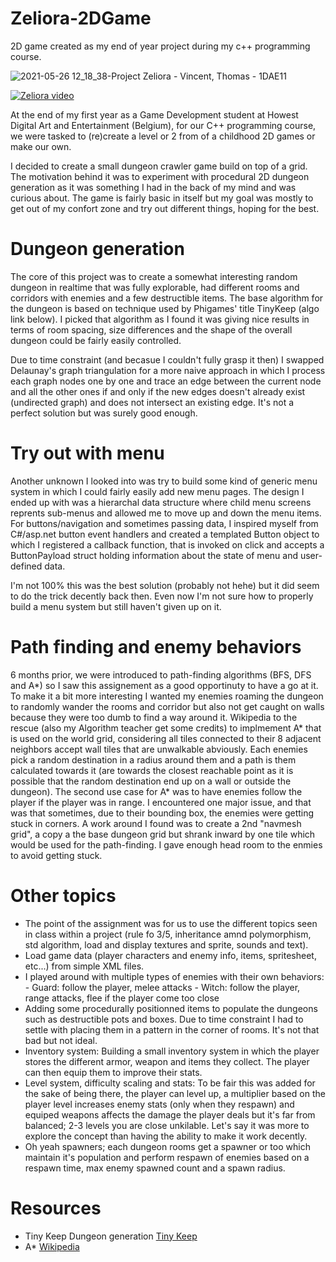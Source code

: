 # Zeliora-2DGame
2D game created as my end of year project during my c++ programming course.

![2021-05-26 12_18_38-Project Zeliora - Vincent, Thomas - 1DAE11](https://user-images.githubusercontent.com/76394390/119651073-df563100-be24-11eb-965f-f45752f08891.png)

[![Zeliora video](https://yt-embed.herokuapp.com/embed?v=0wWv5L27KGM)](https://www.youtube.com/watch?v=0wWv5L27KGM)

At the end of my first year as a Game Development student at Howest Digital Art and Entertainment (Belgium), for our C++ programming course, we were tasked to (re)create a level or 2 from of a childhood 2D games or make our own. 

I decided to create a small dungeon crawler game build on top of a grid. The motivation behind it was to experiment with procedural 2D dungeon generation as it was something I had in the back of my mind  and was curious about. 
The game is fairly basic in itself but my goal was mostly to get out of my confort zone and try out different things, hoping for the best.

# Dungeon generation
The core of this project was to create a somewhat interesting random dungeon in realtime that was fully explorable, had different rooms and corridors with enemies and a few destructible items.
The base algorithm for the dungeon is based on technique used by Phigames' title TinyKeep (algo link below). I picked that algorithm as I found it was giving nice results in terms of room spacing, size differences and the shape of the overall dungeon could be fairly easily controlled.

Due to time constraint (and becasue I couldn't fully grasp it then) I swapped Delaunay's graph triangulation for a more naive approach in which I process each graph nodes one by one and trace an edge between the current node and all the other ones if and only if the new edges doesn't already exist (undirected graph) and does not intersect an existing edge. It's not a perfect solution but was surely good enough.

# Try out with menu
Another unknown I looked into was try to build some kind of generic menu system in which I could fairly easily add new menu pages. The design I ended up with was a hierarchal data structure where child menu screens reprents sub-menus and allowed me to move up and down the menu items. For buttons/navigation and sometimes passing data, I inspired myself from C#/asp.net button event handlers and created a templated Button object to which I registered a callback function, that is invoked on click and accepts a ButtonPayload struct holding information about the state of menu and user-defined data.

I'm not 100% this was the best solution (probably not hehe) but it did seem to do the trick decently back then. Even now I'm not sure how to properly build a menu system but still haven't given up on it.

# Path finding and enemy behaviors
6 months prior, we were introduced to path-finding algorithms (BFS, DFS and A*) so I saw this assignement as a good opportinuty to have a go at it. To make it a bit more interesting I wanted my enemies roaming the dungeon to randomly wander the rooms and corridor but also not get caught on walls because they were too dumb to find a way around it. Wikipedia to the rescue (also my Algorithm teacher get some credits) to implmement A* that is used on the world grid, considering all tiles connected to their 8 adjacent neighbors accept wall tiles that are unwalkable abviously. Each enemies pick a random destination in a radius around them and a path is them calculated towards it (are towards the closest reachable point as it is possible that the random destination end up on a wall or outside the dungeon). 
The second use case for A* was to have enemies follow the player if the player was in range. 
I encountered one major issue, and that was that sometimes, due to their bounding box, the enemies were getting stuck in corners. A work around I found was to create a 2nd "navmesh grid", a copy a the base dungeon grid but shrank inward by one tile which would be used for the path-finding. I gave enough head room to the enmies to avoid getting stuck. 

# Other topics
- The point of the assignment was for us to use the different topics seen in class within a project (rule fo 3/5, inheritance amnd polymorphism, std algorithm, load and display textures and sprite, sounds and text).
- Load game data (player characters and enemy info, items, spritesheet, etc...) from simple XML files.
- I played around with multiple types of enemies with their own behaviors:
            - Guard: follow the player, melee attacks
            - Witch: follow the player, range attacks, flee if the player come too close
- Adding some procedurally positionned items to populate the dungeons such as destructible pots and boxes. Due to time constraint I had to settle with placing them in a pattern in the corner of rooms. It's not that bad but not ideal.
- Inventory system: Building a small inventory system in which the player stores the different armor, weapon and items they collect. The player can then equip them to improve their stats.
- Level system, difficulty scaling and stats: To be fair this was added for the sake of being there, the player can level up, a multiplier based on the player level increases enemy stats (only when they respawn) and equiped weapons affects the damage the player deals but it's far from balanced; 2-3 levels you are close unkilable.
Let's say it was more to explore the concept than having the ability to make it work decently.
- Oh yeah spawners; each dungeon rooms get a spawner or too which maintain it's population and perform respawn of enemies based on a respawn time, max enemy spawned count and a spawn radius.

# Resources
- Tiny Keep Dungeon generation [Tiny Keep](https://www.gamasutra.com/blogs/AAdonaac/20150903/252889/Procedural_Dungeon_Generation_Algorithm.php)
- A* [Wikipedia](https://en.wikipedia.org/wiki/A*_search_algorithm)


 
